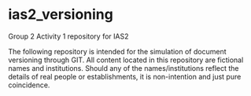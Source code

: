 # ias2_versioning
Group 2 Activity 1 repository for IAS2

The following repository is intended for the simulation of document versioning through GIT. All content located in this repository are fictional names and institutions. Should any of the names/institutions reflect the details of real people or establishments, it is non-intention and just pure coincidence.
